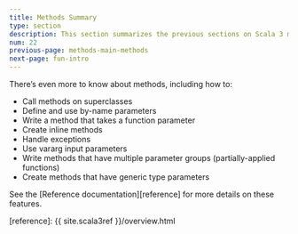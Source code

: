 ```yaml
---
title: Methods Summary
type: section
description: This section summarizes the previous sections on Scala 3 methods.
num: 22
previous-page: methods-main-methods
next-page: fun-intro
---
```




There’s even more to know about methods, including how to:

- Call methods on superclasses
- Define and use by-name parameters
- Write a method that takes a function parameter
- Create inline methods
- Handle exceptions
- Use vararg input parameters
- Write methods that have multiple parameter groups (partially-applied functions)
- Create methods that have generic type parameters

See the [Reference documentation][reference] for more details on these features.



[reference]: {{ site.scala3ref }}/overview.html
